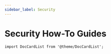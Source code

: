 ```yaml
---
sidebar_label: Security
---
```


# Security How-To Guides

```mdx-code-block
import DocCardList from '@theme/DocCardList';
```

<DocCardList />
